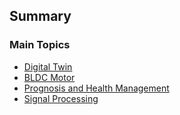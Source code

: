 ## Summary

### Main Topics

- [Digital Twin](digital-twin/digital-twin.md)
- [BLDC Motor](BLDC/BLDC-motor.md)
- [Prognosis and Health Management](PHM/prognosis-health-management.md)
- [Signal Processing](signal-processing/signal-processing.md)
